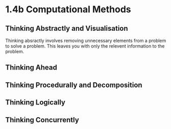 # 1.4b Computational Methods

## Thinking Abstractly and Visualisation

Thinking absractly involves removing unnecessary elements from a problem to solve a problem. This leaves you with only the relevent information to the problem.&#x20;

## Thinking Ahead

## Thinking Procedurally and Decomposition

## Thinking Logically

## Thinking Concurrently
